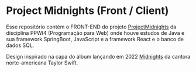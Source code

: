 # Project Midnights (Front / Client)

Esse repositório contém o FRONT-END do projeto [ProjectMidnights](https://github.com/jonathabot/projectmidnights) da disciplina PPWI4 (Programação para Web) onde houve estudos de Java e sua framework SpringBoot, JavaScript e a framework React e o banco de dados SQL.

Design inspirado na capa do álbum lançando em 2022 [Midnights](https://pt.wikipedia.org/wiki/Midnights) da cantora norte-americana Taylor Swift.

